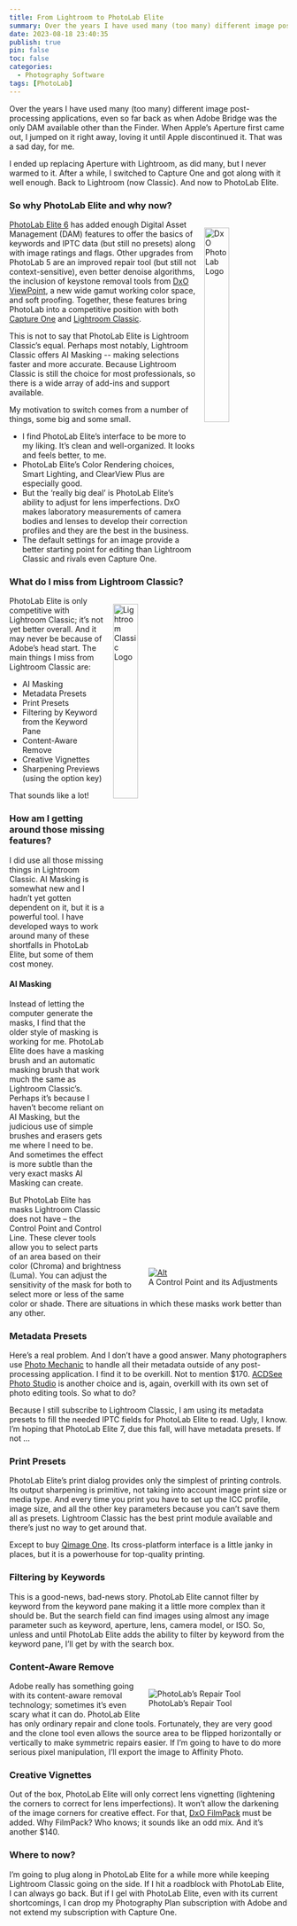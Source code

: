 ```yaml
---
title: From Lightroom to PhotoLab Elite
summary: Over the years I have used many (too many) different image post-processing applications, even so far back as when Adobe Bridge was the only DAM available other than the Finder. When Apple’s Aperture first came out, I jumped on it right away, loving it until Apple discontinued it. That was a sad day, for me.
date: 2023-08-18 23:40:35
publish: true
pin: false
toc: false
categories:
  - Photography Software
tags: [PhotoLab]
---
```


Over the years I have used many (too many) different image post-processing applications, even so far back as when Adobe Bridge was the only DAM available other than the Finder. When Apple’s Aperture first came out, I jumped on it right away, loving it until Apple discontinued it. That was a sad day, for me.

I ended up replacing Aperture with Lightroom, as did many, but I never warmed to it. After a while, I switched to Capture One and got along with it well enough. Back to Lightroom (now Classic). And now to PhotoLab Elite.

### So why PhotoLab Elite and why now?

<img src="/assets/images/wp-content/uploads/2023/10/image-1.png" alt="DxO PhotoLab Logo" style="float: right; width: 30%; margin: 1em 0em 1em 1em">

[PhotoLab Elite 6](https://www.dxo.com/dxo-photolab/) has added enough Digital Asset Management (DAM) features to offer the basics of keywords and IPTC data (but still no presets) along with image ratings and flags. Other upgrades from PhotoLab 5 are an improved repair tool (but still not context-sensitive), even better denoise algorithms, the inclusion of keystone removal tools from [DxO ViewPoint](https://www.dxo.com/dxo-viewpoint/), a new wide gamut working color space, and soft proofing. Together, these features bring PhotoLab into a competitive position with both [Capture One](https://www.captureone.com/en) and [Lightroom Classic](https://www.adobe.com/products/photoshop-lightroom-classic.html).

This is not to say that PhotoLab Elite is Lightroom Classic’s equal. Perhaps most notably, Lightroom Classic offers AI Masking -- making selections faster and more accurate. Because Lightroom Classic is still the choice for most professionals, so there is a wide array of add-ins and support available.

My motivation to switch comes from a number of things, some big and some small.

- I find PhotoLab Elite’s interface to be more to my liking. It’s clean and well-organized. It looks and feels better, to me.
- PhotoLab Elite’s Color Rendering choices, Smart Lighting, and ClearView Plus are especially good.
- But the ‘really big deal’ is PhotoLab Elite’s ability to adjust for lens imperfections. DxO makes laboratory measurements of camera bodies and lenses to develop their correction profiles and they are the best in the business.
- The default settings for an image provide a better starting point for editing than Lightroom Classic and rivals even Capture One.

### What do I miss from Lightroom Classic?

<img src="https://images.squarespace-cdn.com/content/v1/641f4673ddd4f748a3e6b2f6/9a7ac23e-9add-4b41-acb2-b6856ab64e13/LrC.png" alt="Lightroom Classic Logo" style="float: right; width: 30%; margin: 1em 0em 1em 1em">

PhotoLab Elite is only competitive with Lightroom Classic; it’s not yet better overall. And it may never be because of Adobe’s head start. The main things I miss from Lightroom Classic are:

- AI Masking
- Metadata Presets
- Print Presets
- Filtering by Keyword from the Keyword Pane
- Content-Aware Remove
- Creative Vignettes
- Sharpening Previews (using the option key)

That sounds like a lot!

### How am I getting around those missing features?

I did use all those missing things in Lightroom Classic. AI Masking is somewhat new and I hadn’t yet gotten dependent on it, but it is a powerful tool. I have developed ways to work around many of these shortfalls in PhotoLab Elite, but some of them cost money.

#### AI Masking

<figure style="float: right; width: 50%; margin: 1em 0em 1em 1em"><a href="https://images.squarespace-cdn.com/content/v1/641f4673ddd4f748a3e6b2f6/5e241d84-2705-4b2a-bf87-41a94fe8bf75/control+point.jpeg"><img src="https://images.squarespace-cdn.com/content/v1/641f4673ddd4f748a3e6b2f6/5e241d84-2705-4b2a-bf87-41a94fe8bf75/control+point.jpeg" alt="Alt"></a><figcaption>A Control Point and its Adjustments</figcaption></figure>

Instead of letting the computer generate the masks, I find that the older style of masking is working for me. PhotoLab Elite does have a masking brush and an automatic masking brush that work much the same as Lightroom Classic’s. Perhaps it’s because I haven’t become reliant on AI Masking, but the judicious use of simple brushes and erasers gets me where I need to be. And sometimes the effect is more subtle than the very exact masks AI Masking can create.

But PhotoLab Elite has masks Lightroom Classic does not have – the Control Point and Control Line. These clever tools allow you to select parts of an area based on their color (Chroma) and brightness (Luma). You can adjust the sensitivity of the mask for both to select more or less of the same color or shade. There are situations in which these masks work better than any other.

### Metadata Presets

Here’s a real problem. And I don’t have a good answer. Many photographers use [Photo Mechanic](https://home.camerabits.com/) to handle all their metadata outside of any post-processing application. I find it to be overkill. Not to mention $170. [ACDSee Photo Studio](https://www.acdsee.com/en/products/photo-studio-mac/) is another choice and is, again, overkill with its own set of photo editing tools. So what to do?

Because I still subscribe to Lightroom Classic, I am using its metadata presets to fill the needed IPTC fields for PhotoLab Elite to read. Ugly, I know. I’m hoping that PhotoLab Elite 7, due this fall, will have metadata presets. If not …

### Print Presets

PhotoLab Elite’s print dialog provides only the simplest of printing controls. Its output sharpening is primitive, not taking into account image print size or media type. And every time you print you have to set up the ICC profile, image size, and all the other key parameters because you can’t save them all as presets. Lightroom Classic has the best print module available and there’s just no way to get around that.

Except to buy [Qimage One](https://www.binartem.com/qimageone/). Its cross-platform interface is a little janky in places, but it is a powerhouse for top-quality printing.

### Filtering by Keywords

This is a good-news, bad-news story. PhotoLab Elite cannot filter by keyword from the keyword pane making it a little more complex than it should be. But the search field can find images using almost any image parameter such as keyword, aperture, lens, camera model, or ISO. So, unless and until PhotoLab Elite adds the ability to filter by keyword from the keyword pane, I’ll get by with the search box.

### Content-Aware Remove

<figure style="float: right; width: 50%; margin: 1em 0em 1em 1em"><img src="https://images.squarespace-cdn.com/content/v1/641f4673ddd4f748a3e6b2f6/ceae43ba-5e0e-413b-8b3d-1b0c2f24663a/repair.jpeg" alt="PhotoLab’s Repair Tool"><figcaption>PhotoLab’s Repair Tool</figcaption></figure>

Adobe really has something going with its content-aware removal technology; sometimes it’s even scary what it can do. PhotoLab Elite has only ordinary repair and clone tools. Fortunately, they are very good and the clone tool even allows the source area to be flipped horizontally or vertically to make symmetric repairs easier. If I’m going to have to do more serious pixel manipulation, I’ll export the image to Affinity Photo.

### Creative Vignettes

Out of the box, PhotoLab Elite will only correct lens vignetting (lightening the corners to correct for lens imperfections). It won’t allow the darkening of the image corners for creative effect. For that, [DxO FilmPack](https://www.dxo.com/dxo-filmpack/) must be added. Why FilmPack? Who knows; it sounds like an odd mix. And it’s another $140.

### Where to now?

I’m going to plug along in PhotoLab Elite for a while more while keeping Lightroom Classic going on the side. If I hit a roadblock with PhotoLab Elite, I can always go back. But if I gel with PhotoLab Elite, even with its current shortcomings, I can drop my Photography Plan subscription with Adobe and not extend my subscription with Capture One.
